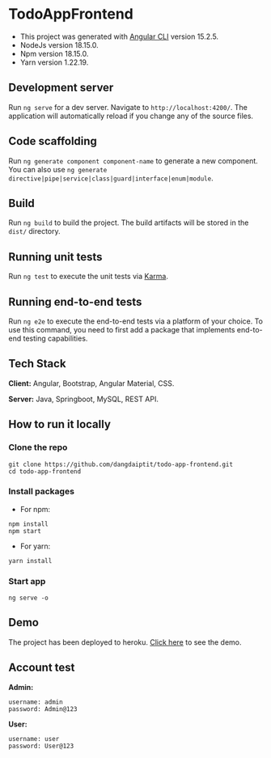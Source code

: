 # TodoAppFrontend

- This project was generated with [Angular CLI](https://github.com/angular/angular-cli) version 15.2.5.
- NodeJs version 18.15.0.
- Npm version 18.15.0.
- Yarn version 1.22.19.

## Development server

Run `ng serve` for a dev server. Navigate to `http://localhost:4200/`. The application will automatically reload if you change any of the source files.

## Code scaffolding

Run `ng generate component component-name` to generate a new component. You can also use `ng generate directive|pipe|service|class|guard|interface|enum|module`.

## Build

Run `ng build` to build the project. The build artifacts will be stored in the `dist/` directory.

## Running unit tests

Run `ng test` to execute the unit tests via [Karma](https://karma-runner.github.io).

## Running end-to-end tests

Run `ng e2e` to execute the end-to-end tests via a platform of your choice. To use this command, you need to first add a package that implements end-to-end testing capabilities.


## Tech Stack

**Client:** Angular, Bootstrap, Angular Material, CSS.

**Server:** Java, Springboot, MySQL, REST API.


## How to run it locally
### Clone the repo
```
git clone https://github.com/dangdaiptit/todo-app-frontend.git
cd todo-app-frontend
```
### Install packages
- For npm:
```
npm install
npm start
```
- For yarn:
```
yarn install
```

### Start app 
```
ng serve -o
```

## Demo 
The project has been deployed to heroku. [Click here](https://mytodos.herokuapp.com/) to see the demo.

## Account test
**Admin:**
```
username: admin
password: Admin@123

```
**User:**
```
username: user
password: User@123

```
